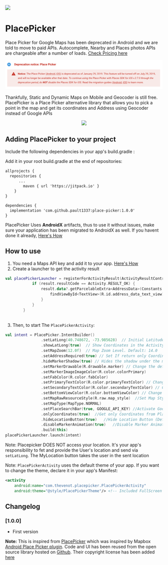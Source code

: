 [![](https://jitpack.io/v/pault1337/place-picker.svg)](https://jitpack.io/#pault1337/place-picker)

# PlacePicker
Place Picker for Google Maps has been deprecated in Android and we are told to move to paid APIs. Autocomplete, Nearby and Places photos APIs are chargeable after a number of loads. [Check Pricing here](https://cloud.google.com/maps-platform/pricing/sheet/)

<p align="center"><img src="https://github.com/pault1337/place-picker/blob/master/screens/place_picker_deprecated.png"></p>

Thankfully, Static and Dynamic Maps on Mobile and Geocoder is still free. PlacePicker is a Place Picker alternative library that allows you to pick a point in the map and get its coordinates and Address using Geocoder instead of Google APIs

<p align="center"><img src="https://github.com/pault1337/place-picker/blob/master/screens/demo.gif"></p>

## Adding PlacePicker to your project

Include the following dependencies in your app's build.gradle :

Add it in your root build.gradle at the end of repositories:

```
allprojects {
  repositories {
	  ...
		maven { url 'https://jitpack.io' }
	}
}
```

```
dependencies {
  implementation 'com.github.pault1337:place-picker:1.0.0'
}
```
PlacePicker Uses **AndroidX** artifacts, thus to use it without issues, make sure your application has been migrated to AndroidX as well. If you havent done it already, [Here's How](https://developer.android.com/jetpack/androidx/migrate)

## How to use

1. You need a Maps API key and add it to your app. [Here's How](https://developers.google.com/maps/documentation/android-sdk/signup)
2. Create a launcher to get the activity result
``` kotlin
val placePickerLauncher = registerForActivityResult(ActivityResultContracts.StartActivityForResult()){ result ->
            if (result.resultCode == Activity.RESULT_OK) {
                result.data?.getParcelableExtra<AddressData>(Constants.ADDRESS_INTENT)?.let { addressData ->
                    findViewById<TextView>(R.id.address_data_text_view).text = addressData.toString()
                }
            }
        }
        
```
3. Then, to start The `PlacePickerActivity`:

``` kotlin
val intent = PlacePicker.IntentBuilder()
                .setLatLong(40.748672, -73.985628)  // Initial Latitude and Longitude the Map will load into
                .showLatLong(true)  // Show Coordinates in the Activity
                .setMapZoom(12.0f)  // Map Zoom Level. Default: 14.0
                .setAddressRequired(true) // Set If return only Coordinates if cannot fetch Address for the coordinates. Default: True
                .hideMarkerShadow(true) // Hides the shadow under the map marker. Default: False
                .setMarkerDrawable(R.drawable.marker) // Change the default Marker Image
                .setMarkerImageImageColor(R.color.colorPrimary)
                .setFabColor(R.color.fabColor)
                .setPrimaryTextColor(R.color.primaryTextColor) // Change text color of Shortened Address
                .setSecondaryTextColor(R.color.secondaryTextColor) // Change text color of full Address
                .setBottomViewColor(R.color.bottomViewColor) // Change Address View Background Color (Default: White)
                .setMapRawResourceStyle(R.raw.map_style)  //Set Map Style (https://mapstyle.withgoogle.com/)
                .setMapType(MapType.NORMAL)
                .setPlaceSearchBar(true, GOOGLE_API_KEY) //Activate GooglePlace Search Bar. Default is false/not activated. SearchBar is a chargeable feature by Google
                .onlyCoordinates(true)  //Get only Coordinates from Place Picker
                .hideLocationButton(true)   //Hide Location Button (Default: false)
                .disableMarkerAnimation(true)   //Disable Marker Animation (Default: false)
                .build(this)
placePickerLauncher.launch(intent)
```

Note: Placepicker DOES NOT access your location. It's your app's responsibility to fet and provide the User's location and send via `setLatLong`. The MyLocation button takes the user in the sent location

Note: `PlacePickerActivity` uses the default theme of your app. If you want to change the theme, declare it in your app's Manifest:
```xml
<activity
    android:name="com.thevenot.placepicker.PlacePickerActivity"
    android:theme="@style/PlacePickerTheme"/> <!-- Included FullScreen Day-Night Theme -->
```

## Changelog

### [1.0.0]
- First version


**Note:** This is inspired from [PlacePicker](https://github.com/suchoX/PlacePicker) which was inspired by Mapbox [Android Place Picker plugin](https://docs.mapbox.com/android/plugins/examples/place-picker/). Code and UI has been reused from the open source library hosted on [Github](https://github.com/mapbox/mapbox-plugins-android). Their copyright license has been added [here](https://github.com/pault1337/place-picker/blob/master/LICENSE)